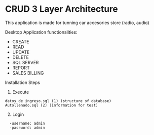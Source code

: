 # CRUD 3 Layer Architecture

This application is made for tunning car accesories store (radio, audio)

Desktop Application functionalities: 
  - CREATE
  - READ
  - UPDATE 
  - DELETE 
  - SQL SERVER 
  - REPORT
  - SALES BILLING 
  
Installation Steps 
1. Execute 
```
datos de ingreso.sql (1) (structure of database) 
Autollenado.sql (2) (information for test)
```
2. Login 
```
  -username: admin 
  -password: admin 
```
 


  

